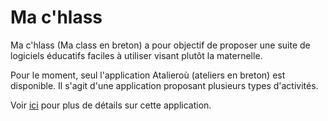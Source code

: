 # Ma c'hlass

Ma c'hlass (Ma class en breton) a pour objectif de proposer une suite de logiciels éducatifs faciles à utiliser visant plutôt la maternelle.

Pour le moment, seul l'application Atalieroù (ateliers en breton) est disponible.
Il s'agit d'une application proposant plusieurs types d'activités.

Voir [ici](atalierou/readme.md) pour plus de détails sur cette application.